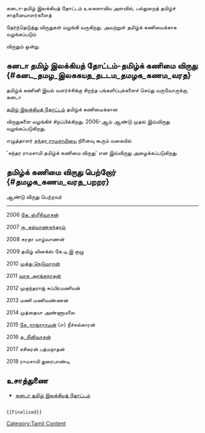 கனடா-தமிழ் இலக்கியத் தோட்டம் உலகளாவிய அளவில், பல்துறைத் தமிழ்ச் சாதனையாளர்களைத்
தேர்ந்தெடுத்து விருதுகள் வழங்கி வருகிறது. அவற்றுள் தமிழ்க் கணிமைக்காக வழங்கப்படும்
விருதும் ஒன்று.

## கனடா தமிழ் இலக்கியத் தோட்டம்-தமிழ்க் கணிமை விருது {#கனட_தமழ_இலககயத_தடடம_தமழக_கணம_வரத}

தமிழ்க் கணினி இயல் வளர்ச்சிக்கு சிறந்த பங்களிப்புக்களைச் செய்து வருவோருக்கு, கனடா
[தமிழ் இலக்கியத் தோட்டம்](தமிழ்_இலக்கியத்_தோட்டம் "wikilink") தமிழ்க் கணிமைக்கான
விருதுகளை வழங்கிச் சிறப்பிக்கிறது. 2006-ஆம் ஆண்டு முதல் இவ்விருது வழங்கப்படுகிறது.

எழுத்தாளர் [சுந்தர ராமசாமிய](சுந்தர_ராமசாமி "wikilink")ை நினைவு கூரும் வகையில்
'சுந்தர ராமசாமி தமிழ்க் கணிமை விருது' என இவ்விருது அழைக்கப்படுகிறது.

## தமிழ்க் கணிமை விருது பெற்றோர் {#தமழக_கணம_வரத_பறறர}

  ஆண்டு   விருது பெற்றவர்
  ------ ------------------------------------------------------
  2006   [கே. ஸ்ரீநிவாசன்](கே._ஸ்ரீநிவாசன் "wikilink")
  2007   [கு. கல்யாணசுந்தரம்](கு._கல்யாணசுந்தரம் "wikilink")
  2008   சுரதா யாழ்வாணன்
  2009   தமிழ் லினக்ஸ் கே.டி.இ குழு
  2010   [முத்து நெடுமாறன்](முத்து_நெடுமாறன் "wikilink")
  2011   [வாசு அரங்கநாதன்](வாசு_அரங்கநாதன் "wikilink")
  2012   முகுந்தராஜ் சுப்பிரமணியன்
  2013   மணி மணிவண்ணன்
  2014   முத்தையா அண்ணாமலை
  2015   [சே. ராஜாராமன்](சே._ராஜாராமன் "wikilink") (எ) நீச்சல்காரன்
  2016   [த. சீனிவாசன்](த._சீனிவாசன் "wikilink")
  2017   சசிகரன் பத்மநாதன்
  2018   ராமசாமி துரைபாண்டி

## உசாத்துணை

-   [கனடா தமிழ் இலக்கியத் தோட்டம்](http://tamilliterarygarden.com/awards)

```{=mediawiki}
{{Finalised}}
```
[Category:Tamil Content](Category:Tamil_Content "wikilink")
